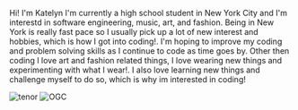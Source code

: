 Hi! I'm Katelyn
I'm currently a high school student in New York City and I'm interestd in software engineering, music, art, and fashion. Being in New York is really fast pace so I usually pick up a lot of new interest and hobbies,
which is how I got into coding!. I'm hoping to improve my coding and problem solving skills as I continue to code as time goes by. Other then coding I love art and fashion related things, I love wearing new things and experimenting
with what I wear!. I also love learning new things and challenge myself to do so, which is why im interested in coding!

![tenor](https://github.com/user-attachments/assets/d6e3ee80-9f65-437e-b463-4ab3ce297904)
![OGC](https://github.com/user-attachments/assets/465225ca-128a-4099-a95b-465e90e3bca3)
